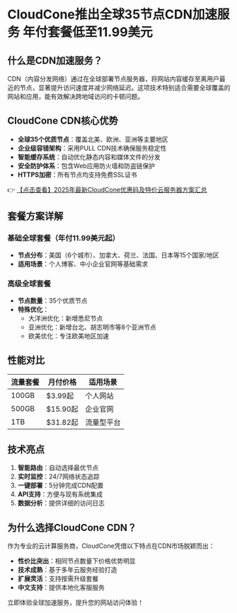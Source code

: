 # CloudCone推出全球35节点CDN加速服务 年付套餐低至11.99美元

## 什么是CDN加速服务？

CDN（内容分发网络）通过在全球部署节点服务器，将网站内容缓存至离用户最近的节点，显著提升访问速度并减少网络延迟。这项技术特别适合需要全球覆盖的网站和应用，能有效解决跨地域访问的卡顿问题。

## CloudCone CDN核心优势

- **全球35个优质节点**：覆盖北美、欧洲、亚洲等主要地区
- **企业级容错架构**：采用PULL CDN技术确保服务稳定性
- **智能缓存系统**：自动优化静态内容和媒体文件的分发
- **安全防护体系**：包含Web应用防火墙和防盗链保护
- **HTTPS加密**：所有节点均支持免费SSL证书

👉 [【点击查看】2025年最新CloudCone优惠码及特价云服务器方案汇总](https://bit.ly/Cloudcone)

## 套餐方案详解

### 基础全球套餐（年付11.99美元起）

- **节点分布**：美国（6个城市）、加拿大、荷兰、法国、日本等15个国家/地区
- **适用场景**：个人博客、中小企业官网等基础需求

### 高级全球套餐

- **节点数量**：35个优质节点
- **特殊优化**：
  - 大洋洲优化：新增悉尼节点
  - 亚洲优化：新增台北、胡志明市等8个亚洲节点
  - 欧美优化：专注欧美地区加速

## 性能对比

| 流量套餐 | 月付价格 | 适用场景 |
|---------|---------|---------|
| 100GB   | $3.99起 | 个人网站 |
| 500GB   | $15.90起| 企业官网 |
| 1TB     | $31.82起| 流量型平台 |

## 技术亮点

1. **智能路由**：自动选择最优节点
2. **实时监控**：24/7网络状态追踪
3. **一键部署**：5分钟完成CDN配置
4. **API支持**：方便与现有系统集成
5. **数据分析**：提供详细的访问日志

## 为什么选择CloudCone CDN？

作为专业的云计算服务商，CloudCone凭借以下特点在CDN市场脱颖而出：

- **性价比突出**：相同节点数量下价格优势明显
- **技术成熟**：基于多年云服务经验打造
- **扩展灵活**：支持按需升级套餐
- **中文支持**：提供本地化客服服务

立即体验全球加速服务，提升您的网站访问体验！
